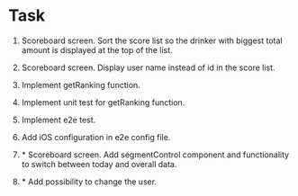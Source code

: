 # Task

1. Scoreboard screen. Sort the score list so the drinker with biggest total amount is displayed at the top of the list.

2. Scoreboard screen. Display user name instead of id in the score list.

3. Implement getRanking function.

4. Implement unit test for getRanking function.

5. Implement e2e test.

6. Add iOS configuration in e2e config file.

7. \* Scoreboard screen. Add segmentControl component and functionality to switch between today and overall data.

8. \* Add possibility to change the user.
